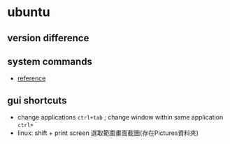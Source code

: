 # ubuntu

## version difference


## system commands
 - [reference](https://jasminmin.com/2019-05-03-ubuntu-commands/)

## gui shortcuts
 - change applications `ctrl+tab` ; change window within same application `ctrl+` `
 - linux: shift + print screen 選取範圍畫面截圖(存在Pictures資料夾)